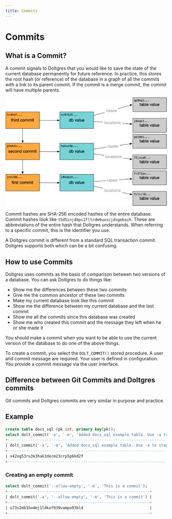 ```yaml
---
title: Commits
---
```


# Commits

## What is a Commit?

A commit signals to Doltgres that you would like to save the state of the current database
permanently for future reference. In practice, this stores the root hash (or reference) of the
database in a graph of all the commits with a link to its parent commit. If the commit is a merge
commit, the commit will have multiple parents.

![](../../.gitbook/assets/dolt-commit-graph.png)

Commit hashes are SHA-256 encoded hashes of the entire database. Commit hashes look like
`t5d5inj4bpc1fltrdm9uoscjdsgebaih`. These are abbreviations of the entire hash that Doltgres
understands. When referring to a specific commit, this is the identifier you use.

A Doltgres commit is different from a standard SQL transaction commit. Doltgres supports both which
can be a bit confusing.

## How to use Commits

Doltgres uses commits as the basis of comparison between two versions of a database. You can ask
Doltgres to do things like:

- Show me the differences between these two commits
- Give me the common ancestor of these two commits
- Make my current database look like this commit
- Show me the difference between my current database and the last commit
- Show me all the commits since this database was created
- Show me who created this commit and the message they left when he or she made it

You should make a commit when you want to be able to use the current version of the database to do
one of the above things.

To create a commit, you select the `DOLT_COMMIT()` stored procedure. A user and commit message are
required. Your user is defined in configuration. You provide a commit message via the user
interface.

## Difference between Git Commits and Doltgres commits

Git commits and Doltgres commits are very similar in purpose and practice.

## Example

```sql
create table docs_sql (pk int, primary key(pk));
select dolt_commit('-a', '-m', 'Added docs_sql example table. Use -a to stage all changes for commit ie. skip dolt add');
+-------------------------------------------------------------------------------------------------------------------+
| dolt_commit('-a', '-m', 'Added docs_sql example table. Use -a to stage all changes for commit ie. skip dolt add') |
+-------------------------------------------------------------------------------------------------------------------+
| v42og53ru3k3hak3decm23crp5p6kd2f                                                                                  |
+-------------------------------------------------------------------------------------------------------------------+
```

### Creating an empty commit

```sql
select dolt_commit('--allow-empty', '-m', 'This is a commit');
+--------------------------------------------------------------+
| dolt_commit('-a', '--allow-empty', '-m', 'This is a commit') |
+--------------------------------------------------------------+
| u73s2mb1ho4mj1ldkof939vampo93bld                             |
+--------------------------------------------------------------+
```
